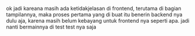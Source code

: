 ok jadi kareana masih ada ketidakjelasan di frontend, terutama di bagian tampilannya, maka proses pertama yang di buat itu benerin backend nya dulu aja, karena masih belum kebayang untuk frontend nya seperti apa. jadi nanti bermainnya di test test nya saja
